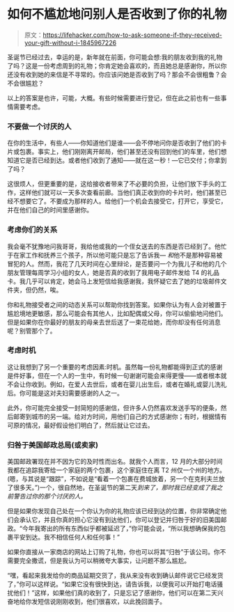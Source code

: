 # 如何不尴尬地问别人是否收到了你的礼物

> 原文：<https://lifehacker.com/how-to-ask-someone-if-they-received-your-gift-without-i-1845967226>

圣诞节已经过去，幸运的是，新年就在前面，你可能会想:我的朋友收到我的礼物了吗？这是一份考虑周到的礼物；你肯定她会喜欢的，而且她总是感谢你，所以你还没有收到她的来信是不寻常的。你应该问她是否收到了吗？那会不会很粗鲁？会不会很尴尬？



以上的答案是也许，可能，大概。有些时候需要进行登记，但在此之前也有一些事情需要考虑。

### 不要做一个讨厌的人

在你的生活中，有些人——你知道他们是谁——会不停地问你是否收到了他们的卡片或包裹。事实上，他们刚刚离开邮局，他们甚至还没有回到他们的车里，他们想知道它是否已经到达。或者他们收到了通知——就在这一秒！—它已交付；你拿到了吗？

这很烦人，但更重要的是，这给接收者带来了不必要的负担，让他们放下手头的工作，这样他们就可以一天多次查看前廊。当他们真正收到你的卡片时，他们甚至已经不想要它了。不要成为那样的人。给他们一个机会去接受它，打开它，享受它，并在他们自己的时间里感谢你。

### 考虑你们的关系

我会毫不犹豫地问我哥哥，我给他或我的一个侄女送去的东西是否已经到了。他忙于在家工作和抚养三个孩子，所以他可能只是忘了告诉我— *和*他不是那种容易被冒犯的人。然而，我花了几天时间在心里辩论，是否要问一个为我儿子和他的几个朋友管理每周学习小组的女人，她是否真的收到了我用电子邮件发给 T4 的礼品卡。我几乎可以肯定，她会马上发短信给我感谢我，我怀疑它去了她的垃圾邮件文件夹，但仍然，唉。

你和礼物接受者之间的动态关系可以帮助你找到答案。如果你认为有人会对被置于尴尬境地更敏感，那么可能会有其他人，比如配偶或父母，你可以偷偷地问他们。但是如果你在你最好的朋友的母亲去世后送了一束花给她，而你却没有任何消息呢？别管那个了。

### 考虑时机

这让我想到了另一个重要的考虑因素:时机。虽然每一份礼物都能得到正式的感谢是件好事，但在一个人的一生中，有时候一句谢谢可能会来得更慢——或者根本就不会让你收到。例如，在爱人去世后，或者在婴儿出生后，或者在婚礼或婴儿洗礼后。你可能是这对夫妇需要感谢的人之一。

此外，你可能完全接受一封简短的感谢信，但许多人仍然喜欢发送手写的便条，然后邮寄到城市的另一端。给对方时间，用他们自己的方式感谢你；有时，根据情有可原的情况，最好假设他们明白了，然后就让它过去。

### 归咎于美国邮政总局(或卖家)

美国邮政署​现在并不因为它的及时性而出名。就我个人而言，12 月的大部分时间我都在追踪我寄给一个家庭的两个包裹，这个家庭住在离 T2 州仅一个州的地方。(嗯，与其说是“跟踪”，不如说是“看着一个包裹在费城放着，另一个在克利夫兰放了很多天。”)一个，很自然地，在圣诞节的第二天*到来了，那时我已经变成了我之前警告过你的那个讨厌的人。*

但是如果你发现自己处在一个你认为你的礼物应该已经到达的位置，你非常确定他们会承认它，并且你真的担心它没有到达他们，你可以登记并归咎于好的旧美国邮政。“今年我寄出的所有东西似乎都被延迟了，”你可能会说，“所以我想确保我的包裹平安到达。我不相信任何人和任何事！”

如果你直接从一家商店的网站上订购了礼物，你也可以将其“归咎”于该公司。你不需要完全撒谎，但是我认为可以稍微夸大事实，让问题不那么尴尬。

“嘿，看起来我发给你的商品延期交货了，我从来没有收到确认邮件说它已经发货了，”你可以这样说。“如果它没有很快到达，请告诉我，以便我可以开始打电话骚扰他们！”这样，如果他们真的收到了，只是忘记了感谢你，他们可以在第二天兴奋地给你发短信说刚刚收到，他们很喜欢，以此挽回面子。